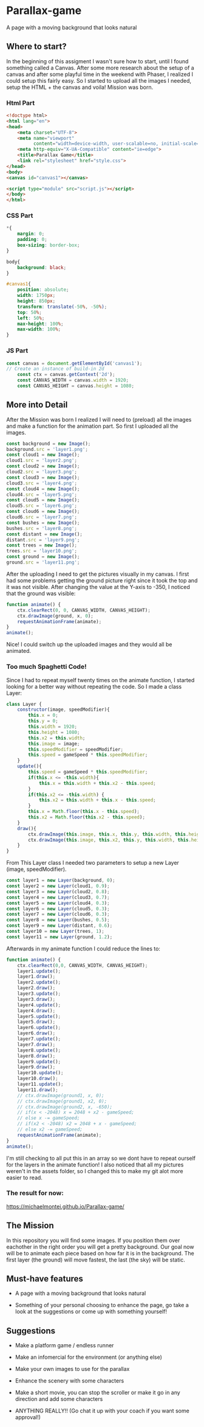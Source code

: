 # Parallax-game
A page with a moving background that looks natural

## Where to start?
In the beginning of this assigment I wasn't sure how to start, until I found something called a Canvas. 
After some more research about the setup of a canvas and after some playful time in the weekend with Phaser, I realized I could setup this fairly easy. 
So I started to upload all the images I needed, setup the HTML + the canvas and voila! Mission was born.

### Html Part
```html
<!doctype html>
<html lang="en">
<head>
    <meta charset="UTF-8">
    <meta name="viewport"
          content="width=device-width, user-scalable=no, initial-scale=1.0, maximum-scale=1.0, minimum-scale=1.0">
    <meta http-equiv="X-UA-Compatible" content="ie=edge">
    <title>Parallax Game</title>
    <link rel="stylesheet" href="style.css">
</head>
<body>
<canvas id="canvas1"></canvas>

<script type="module" src="script.js"></script>
</body>
</html>
```

### CSS Part
```css
*{
    margin: 0;
    padding: 0;
    box-sizing: border-box;
}

body{
    background: black;
}

#canvas1{
    position: absolute;
    width: 1750px;
    height: 850px;
    transform: translate(-50%, -50%);
    top: 50%;
    left: 50%;
    max-height: 100%;
    max-width: 100%;
}

```

### JS Part
```js
const canvas = document.getElementById('canvas1');
// Create an instance of build-in 2d
    const ctx = canvas.getContext('2d');
    const CANVAS_WIDTH = canvas.width = 1920;
    const CANVAS_HEIGHT = canvas.height = 1080;
```


## More into Detail
After the Mission was born I realized I will need to (preload) all the images and make a function for the animation part. 
So first I uploaded all the images.
```js
const background = new Image();
background.src = 'layer1.png';
const cloud1 = new Image();
cloud1.src = 'layer2.png';
const cloud2 = new Image();
cloud2.src = 'layer3.png';
const cloud3 = new Image();
cloud3.src = 'layer4.png';
const cloud4 = new Image();
cloud4.src = 'layer5.png';
const cloud5 = new Image();
cloud5.src = 'layer6.png';
const cloud6 = new Image();
cloud6.src = 'layer7.png';
const bushes = new Image();
bushes.src = 'layer8.png';
const distant = new Image();
distant.src = 'layer9.png';
const trees = new Image();
trees.src = 'layer10.png';
const ground = new Image();
ground.src = 'layer11.png';
```
After the uploading I need to get the pictures visually in my canvas. I first had some problems getting the ground picture right since it took the top and it was not visible. 
After changing the value at the Y-axis to -350, I noticed that the ground was visible: 
```js
function animate() {
    ctx.clearRect(0, 0, CANVAS_WIDTH, CANVAS_HEIGHT);
    ctx.drawImage(ground, x, 0);
    requestAnimationFrame(animate);
}
animate();
```
Nice! I could switch up the uploaded images and they would all be animated.

### Too much Spaghetti Code!
Since I had to repeat myself twenty times on the animate function, I started looking for a better way without repeating the code.
So I made a class Layer: 
```js
class Layer {
    constructor(image, speedModifier){
        this.x = 0;
        this.y = 0;
        this.width = 1920;
        this.height = 1080;
        this.x2 = this.width;
        this.image = image;
        this.speedModifier = speedModifier;
        this.speed = gameSpeed * this.speedModifier;
    }
    update(){
        this.speed = gameSpeed * this.speedModifier;
        if(this.x <= -this.width){
            this.x = this.width + this.x2 - this.speed;
        }
        if(this.x2 <= -this.width) {
            this.x2 = this.width + this.x - this.speed;
        }
        this.x = Math.floor(this.x - this.speed);
        this.x2 = Math.floor(this.x2 - this.speed);
    }
    draw(){
        ctx.drawImage(this.image, this.x, this.y, this.width, this.height);
        ctx.drawImage(this.image, this.x2, this.y, this.width, this.height);
    }
}
```
From This Layer class I needed two parameters to setup a new Layer (image, speedModifier).
```js
const layer1 = new Layer(background, 0);
const layer2 = new Layer(cloud1, 0.9);
const layer3 = new Layer(cloud2, 0.8);
const layer4 = new Layer(cloud3, 0.7);
const layer5 = new Layer(cloud4, 0.3);
const layer6 = new Layer(cloud5, 0.3);
const layer7 = new Layer(cloud6, 0.3);
const layer8 = new Layer(bushes, 0.5);
const layer9 = new Layer(distant, 0.6);
const layer10 = new Layer(trees, 1);
const layer11 = new Layer(ground, 1.2);
```
Afterwards in my animate function I could reduce the lines to: 
```js
function animate() {
    ctx.clearRect(0,0, CANVAS_WIDTH, CANVAS_HEIGHT);
    layer1.update();
    layer1.draw();
    layer2.update();
    layer2.draw();
    layer3.update();
    layer3.draw();
    layer4.update();
    layer4.draw();
    layer5.update();
    layer5.draw();
    layer6.update();
    layer6.draw();
    layer7.update();
    layer7.draw();
    layer8.update();
    layer8.draw();
    layer9.update();
    layer9.draw();
    layer10.update();
    layer10.draw();
    layer11.update();
    layer11.draw();
    // ctx.drawImage(ground1, x, 0);
    // ctx.drawImage(ground1, x2, 0);
    // ctx.drawImage(ground2, x, -650);
    // if(x < -2048) x = 2048 + x2 - gameSpeed;
    // else x -= gameSpeed;
    // if(x2 < -2048) x2 = 2048 + x - gameSpeed;
    // else x2 -= gameSpeed;
    requestAnimationFrame(animate);
}
animate();
```
I'm still checking to all put this in an array so we dont have to repeat ourself for the layers in the animate function!
I also noticed that all my pictures weren't in the assets folder, so I changed this to make my git alot more easier to read.
### The result for now: 
https://michaelmontei.github.io/Parallax-game/

## The Mission
In this repository you will find some images. If you position them over eachother in the right order you will get a pretty background. Our goal now will be to animate each piece based on how far it is in the background. The first layer (the ground) will move fastest, the last (the sky) will be static.

## Must-have features

- A page with a moving background that looks natural

- Something of your personal choosing to enhance the page, go take a look at the suggestions or come up with something yourself!

## Suggestions
- Make a platform game / endless runner

- Make an infomercial for the environment (or anything else)

- Make your own images to use for the parallax

- Enhance the scenery with some characters

- Make a short movie, you can stop the scroller or make it go in any direction and add some characters

- ANYTHING REALLY!! (Go chat it up with your coach if you want some approval!)
